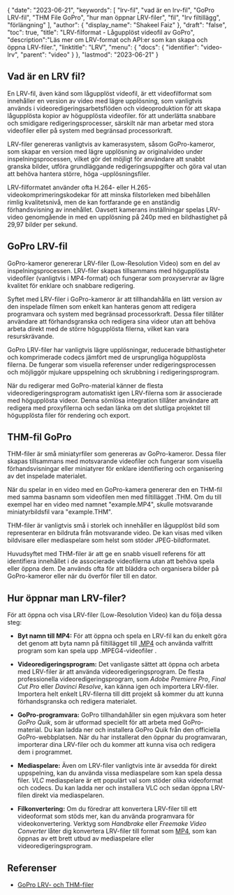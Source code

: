 {
"date": "2023-06-21",
  "keywords": [
"lrv-fil",
"vad är en lrv-fil",
"GoPro LRV-fil",
"THM File GoPro",
"hur man öppnar LRV-filer",
"fil",
"lrv filtillägg",
"förlängning"
],
  "author": {
"display_name": "Shakeel Faiz"
},
"draft": "false",
"toc": true,
"title": "LRV-filformat - Lågupplöst videofil av GoPro",
  "description":"Läs mer om LRV-format och API:er som kan skapa och öppna LRV-filer.",
  "linktitle": "LRV",
  "menu": {
    "docs": {
      "identifier": "video-lrv",
      "parent": "video"
}
},
"lastmod": "2023-06-21"
}

## Vad är en LRV fil?

En LRV-fil, även känd som lågupplöst videofil, är ett videofilformat som innehåller en version av video med lägre upplösning, som vanligtvis används i videoredigeringsarbetsflöden och videoproduktion för att skapa lågupplösta kopior av högupplösta videofiler. för att underlätta snabbare och smidigare redigeringsprocesser, särskilt när man arbetar med stora videofiler eller på system med begränsad processorkraft.

LRV-filer genereras vanligtvis av kamerasystem, såsom GoPro-kameror, som skapar en version med lägre upplösning av originalvideo under inspelningsprocessen, vilket gör det möjligt för användare att snabbt granska bilder, utföra grundläggande redigeringsuppgifter och göra val utan att behöva hantera större, höga -upplösningsfiler.

LRV-filformatet använder ofta H.264- eller H.265-videokomprimeringskodekar för att minska filstorleken med bibehållen rimlig kvalitetsnivå, men de kan fortfarande ge en anständig förhandsvisning av innehållet. Oavsett kamerans inställningar spelas LRV-video genomgående in med en upplösning på 240p med en bildhastighet på 29,97 bilder per sekund.

## GoPro LRV-fil

GoPro-kameror genererar LRV-filer (Low-Resolution Video) som en del av inspelningsprocessen. LRV-filer skapas tillsammans med högupplösta videofiler (vanligtvis i MP4-format) och fungerar som proxyservrar av lägre kvalitet för enklare och snabbare redigering.

Syftet med LRV-filer i GoPro-kameror är att tillhandahålla en lätt version av den inspelade filmen som enkelt kan hanteras genom att redigera programvara och system med begränsad processorkraft. Dessa filer tillåter användare att förhandsgranska och redigera sina videor utan att behöva arbeta direkt med de större högupplösta filerna, vilket kan vara resurskrävande.

GoPro LRV-filer har vanligtvis lägre upplösningar, reducerade bithastigheter och komprimerade codecs jämfört med de ursprungliga högupplösta filerna. De fungerar som visuella referenser under redigeringsprocessen och möjliggör mjukare uppspelning och skrubbning i redigeringsprogram.

När du redigerar med GoPro-material känner de flesta videoredigeringsprogram automatiskt igen LRV-filerna som är associerade med högupplösta videor. Denna sömlösa integration tillåter användare att redigera med proxyfilerna och sedan länka om det slutliga projektet till högupplösta filer för rendering och export.

## THM-fil GoPro

THM-filer är små miniatyrfiler som genereras av GoPro-kameror. Dessa filer skapas tillsammans med motsvarande videofiler och fungerar som visuella förhandsvisningar eller miniatyrer för enklare identifiering och organisering av det inspelade materialet.

När du spelar in en video med en GoPro-kamera genererar den en THM-fil med samma basnamn som videofilen men med filtillägget .THM. Om du till exempel har en video med namnet "example.MP4", skulle motsvarande miniatyrbildsfil vara "example.THM".

THM-filer är vanligtvis små i storlek och innehåller en lågupplöst bild som representerar en bildruta från motsvarande video. De kan visas med vilken bildvisare eller mediaspelare som helst som stöder JPEG-bildformatet.

Huvudsyftet med THM-filer är att ge en snabb visuell referens för att identifiera innehållet i de associerade videofilerna utan att behöva spela eller öppna dem. De används ofta för att bläddra och organisera bilder på GoPro-kameror eller när du överför filer till en dator.

## Hur öppnar man LRV-filer?

För att öppna och visa LRV-filer (Low-Resolution Video) kan du följa dessa steg:

- **Byt namn till MP4:** För att öppna och spela en LRV-fil kan du enkelt göra det genom att byta namn på filtillägget till [.MP4](/sv/video/mp4/) och använda valfritt program som kan spela upp .MPEG4-videofiler .

- **Videoredigeringsprogram:** Det vanligaste sättet att öppna och arbeta med LRV-filer är att använda videoredigeringsprogram. De flesta professionella videoredigeringsprogram, som _Adobe Premiere Pro_, _Final Cut Pro_ eller _Davinci Resolve_, kan känna igen och importera LRV-filer. Importera helt enkelt LRV-filerna till ditt projekt så kommer du att kunna förhandsgranska och redigera materialet.

- **GoPro-programvara:** GoPro tillhandahåller sin egen mjukvara som heter _GoPro Quik_, som är utformad speciellt för att arbeta med GoPro-material. Du kan ladda ner och installera GoPro Quik från den officiella GoPro-webbplatsen. När du har installerat den öppnar du programvaran, importerar dina LRV-filer och du kommer att kunna visa och redigera dem i programmet.

- **Mediaspelare:** Även om LRV-filer vanligtvis inte är avsedda för direkt uppspelning, kan du använda vissa mediaspelare som kan spela dessa filer. _VLC_ mediaspelare är ett populärt val som stöder olika videoformat och codecs. Du kan ladda ner och installera VLC och sedan öppna LRV-filen direkt via mediaspelaren.

- **Filkonvertering:** Om du föredrar att konvertera LRV-filer till ett videoformat som stöds mer, kan du använda programvara för videokonvertering. Verktyg som _Handbrake_ eller _Freemake Video Converter_ låter dig konvertera LRV-filer till format som [MP4](/sv/video/mp4/), som kan öppnas av ett brett utbud av mediaspelare eller videoredigeringsprogram.

## Referenser
* [GoPro LRV- och THM-filer](https://shotkit.com/lrv-thm-file/)


